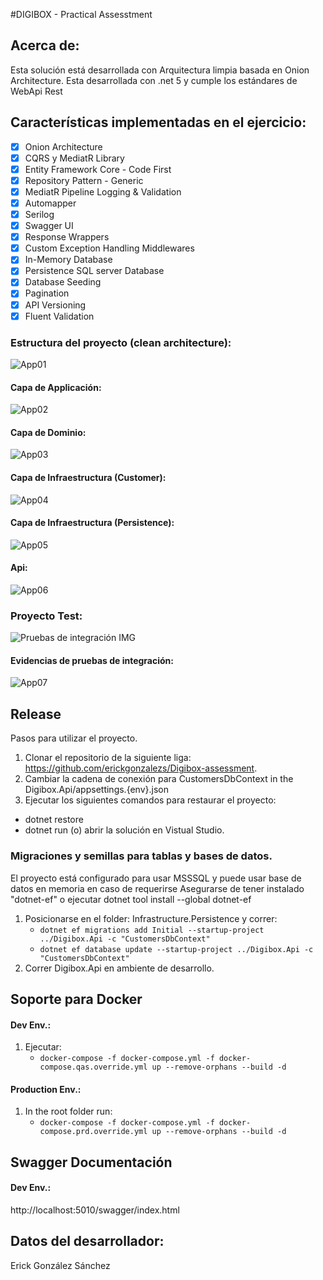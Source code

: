 #DIGIBOX - Practical Assesstment
## Acerca de:
Esta solución está desarrollada con Arquitectura limpia basada en Onion Architecture.
Esta desarrollada con .net 5 y cumple los estándares de WebApi Rest

## Características implementadas en el ejercicio:
- [x] Onion Architecture
- [x] CQRS y MediatR Library
- [x] Entity Framework Core - Code First
- [x] Repository Pattern - Generic
- [x] MediatR Pipeline Logging & Validation
- [x] Automapper
- [x] Serilog
- [x] Swagger UI
- [x] Response Wrappers
- [x] Custom Exception Handling Middlewares
- [x] In-Memory Database
- [x] Persistence SQL server Database
- [x] Database Seeding
- [x] Pagination
- [x] API Versioning
- [x] Fluent Validation

### Estructura del proyecto (clean architecture):
![App01](https://raw.githubusercontent.com/erickgonzalezs/Digibox-assessment/main/Images/CleanArch01.png)
#### Capa de Applicación:
![App02](https://raw.githubusercontent.com/erickgonzalezs/Digibox-assessment/main/Images/AppLayer.png)
#### Capa de Dominio:
![App03](https://raw.githubusercontent.com/erickgonzalezs/Digibox-assessment/main/Images/DomainLayer.png)
#### Capa de Infraestructura (Customer):
![App04](https://raw.githubusercontent.com/erickgonzalezs/Digibox-assessment/main/Images/InfrastructureLayer.png)
#### Capa de Infraestructura (Persistence):
![App05](https://raw.githubusercontent.com/erickgonzalezs/Digibox-assessment/main/Images/PersistenceLayer.png)
#### Api:
![App06](https://raw.githubusercontent.com/erickgonzalezs/Digibox-assessment/main/Images/Api01.png)
### Proyecto Test: 
![Pruebas de integración IMG](https://raw.githubusercontent.com/erickgonzalezs/Digibox-assessment/main/Images/TestLayer.png)
#### Evidencias de pruebas de integración: 
![App07](https://raw.githubusercontent.com/erickgonzalezs/Digibox-assessment/main/Images/IntegrationTest.png)



## Release
Pasos para utilizar el proyecto.
1. Clonar el repositorio de la siguiente liga: https://github.com/erickgonzalezs/Digibox-assessment.
2. Cambiar la cadena de conexión para CustomersDbContext in the Digibox.Api/appsettings.{env}.json
3. Ejecutar los siguientes comandos para restaurar el proyecto:
- dotnet restore
- dotnet run (o) abrir la solución en Vistual Studio.

### Migraciones y semillas para tablas y bases de datos.
El proyecto está configurado para usar MSSSQL y puede usar base de datos en memoria en caso de requerirse
Asegurarse de tener instalado "dotnet-ef" o ejecutar dotnet tool install --global dotnet-ef
1. Posicionarse en el folder: Infrastructure.Persistence y correr:
    - `dotnet ef migrations add Initial --startup-project ../Digibox.Api -c "CustomersDbContext"`
    - `dotnet ef database update --startup-project ../Digibox.Api -c "CustomersDbContext"`
2. Correr Digibox.Api en ambiente de desarrollo.


## Soporte para Docker
#### Dev Env.:
1. Ejecutar:
    - `docker-compose -f docker-compose.yml -f docker-compose.qas.override.yml up --remove-orphans --build -d`
#### Production Env.:
1. In the root folder run:
    - `docker-compose -f docker-compose.yml -f docker-compose.prd.override.yml up --remove-orphans --build -d`

## Swagger Documentación
#### Dev Env.:
http://localhost:5010/swagger/index.html


## Datos del desarrollador:
Erick González Sánchez

